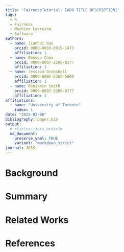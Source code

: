 ```yaml
---
title: 'FairnessTutorial: [ADD TITLE DESCRIPTION]'
tags:
  - R
  - Fairness
  - Machine Learning
  - Software
authors:
  - name: Jianhui Gao
    orcid: 0000-0003-0915-1473
    affiliation: 1
  - name: Benson Chou
    orcid: 0009-0007-2206-0177
    affiliation: 1
  - name: Jessica Gronsbell
    orcid: 0000-0002-5360-5869
    affiliation: 1
  - name: Benjamin Smith
    orcid: 0009-0007-2206-0177
    affiliation: 1
affiliations:
  - name: "University of Toronto"
    index: 1
date: "2025-03-08"
bibliography: paper.bib
output:
  # rticles::joss_article
  md_document:
    preserve_yaml: TRUE
    variant: "markdown_strict"
journal: JOSS
---
```



# Background

# Summary 

# Related Works

# References
